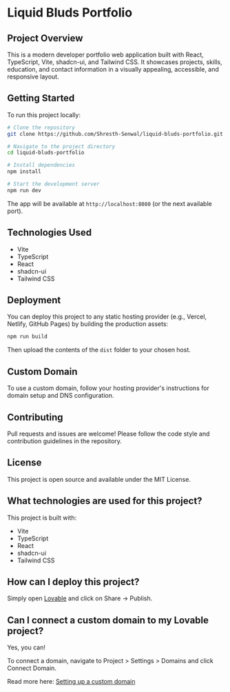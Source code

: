 
# Liquid Bluds Portfolio

## Project Overview

This is a modern developer portfolio web application built with React, TypeScript, Vite, shadcn-ui, and Tailwind CSS. It showcases projects, skills, education, and contact information in a visually appealing, accessible, and responsive layout.

## Getting Started

To run this project locally:

```sh
# Clone the repository
git clone https://github.com/Shresth-Senwal/liquid-bluds-portfolio.git

# Navigate to the project directory
cd liquid-bluds-portfolio

# Install dependencies
npm install

# Start the development server
npm run dev
```

The app will be available at `http://localhost:8080` (or the next available port).

## Technologies Used

- Vite
- TypeScript
- React
- shadcn-ui
- Tailwind CSS

## Deployment

You can deploy this project to any static hosting provider (e.g., Vercel, Netlify, GitHub Pages) by building the production assets:

```sh
npm run build
```

Then upload the contents of the `dist` folder to your chosen host.

## Custom Domain

To use a custom domain, follow your hosting provider's instructions for domain setup and DNS configuration.

## Contributing

Pull requests and issues are welcome! Please follow the code style and contribution guidelines in the repository.

## License

This project is open source and available under the MIT License.

## What technologies are used for this project?

This project is built with:

- Vite
- TypeScript
- React
- shadcn-ui
- Tailwind CSS

## How can I deploy this project?

Simply open [Lovable](https://lovable.dev/projects/57cda375-9927-4cd3-8026-1d41347d0818) and click on Share -> Publish.

## Can I connect a custom domain to my Lovable project?

Yes, you can!

To connect a domain, navigate to Project > Settings > Domains and click Connect Domain.

Read more here: [Setting up a custom domain](https://docs.lovable.dev/tips-tricks/custom-domain#step-by-step-guide)
